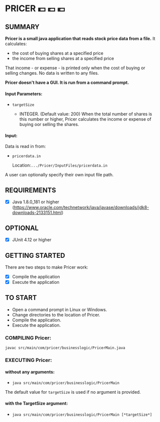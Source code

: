 
# PRICER  :dollar: :pound: :euro:

SUMMARY
-------
**Pricer is a small java application that reads stock price data from a file.** It calculates: 

* the cost of buying shares at a specified price 
* the income from selling shares at a specified price

That income - or expense - is printed only when the cost of buying or selling changes. No data is written to any files.  

**Pricer doesn't have a GUI. It is run from a command prompt.**

####  Input Parameters: 
 -  ``targetSize``  

    - INTEGER. (Default value: 200) When the total number of shares is this number or higher, Pricer calculates the income or expense of buying oor selling the shares. 

####  Input:

Data is read in from:

- ``pricerdata.in``

    Location:``.../Pricer/InputFiles/pricerdata.in``

A user can optionally specify their own input file path.

REQUIREMENTS
------------
- [x] Java 1.8.0_181 or higher 
(https://www.oracle.com/technetwork/java/javase/downloads/jdk8-downloads-2133151.html)


OPTIONAL
--------
- [x] JUnit 4.12 or higher
 
 
GETTING STARTED
---------------
There are two steps to make Pricer work:
 - [x] Compile the application
 - [x] Execute the application

TO START
--------
 - Open a command prompt in Linux or Windows.
 - Change directories to the location of Pricer.
 - Compile the application.
 - Execute the application.

### COMPILING Pricer:
`` javac src/main/com/pricer/businesslogic/PricerMain.java ``


### EXECUTING Pricer:
#### without any arguments:
 - ``java src/main/com/pricer/businesslogic/PricerMain ``

The default value for ``targetSize`` is used if no argument is provided.


#### with the TargetSize argument:
 - ``java src/main/com/pricer/businesslogic/PricerMain [*targetSize*] ``

